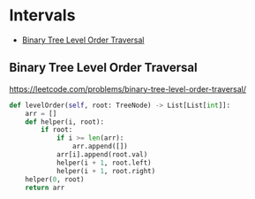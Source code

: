 # Intervals

+ [Binary Tree Level Order Traversal](#binary-tree-level-order-traversal)

## Binary Tree Level Order Traversal

https://leetcode.com/problems/binary-tree-level-order-traversal/

``` python
def levelOrder(self, root: TreeNode) -> List[List[int]]:
    arr = []
    def helper(i, root):
        if root:
            if i >= len(arr):
                arr.append([])
            arr[i].append(root.val)
            helper(i + 1, root.left)
            helper(i + 1, root.right)
    helper(0, root)
    return arr

```

